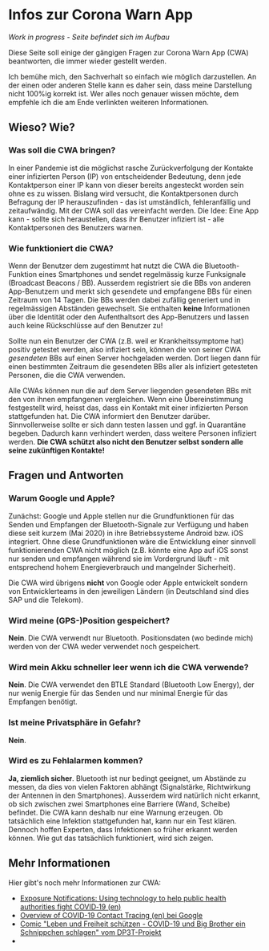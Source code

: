 # Infos zur Corona Warn App

*Work in progress - Seite befindet sich im Aufbau*

Diese Seite soll einige der gängigen Fragen zur Corona Warn App (CWA) beantworten, die immer wieder gestellt werden.

Ich bemühe mich, den Sachverhalt so einfach wie möglich darzustellen. An der einen oder anderen Stelle kann es daher
sein, dass meine Darstellung nicht 100%ig korrekt ist. Wer alles noch genauer wissen möchte, dem empfehle ich die am
Ende verlinkten weiteren Informationen.

## Wieso? Wie?

### Was soll die CWA bringen?
In einer Pandemie ist die möglichst rasche Zurückverfolgung der Kontakte einer infizierten Person (IP) von entscheidender
Bedeutung, denn jede Kontaktperson einer IP kann von dieser bereits angesteckt worden sein ohne es zu
wissen. Bislang wird versucht, die Kontaktpersonen durch Befragung der IP herauszufinden - das ist umständlich,
fehleranfällig und zeitaufwändig. Mit der CWA soll das vereinfacht werden. Die Idee: Eine App kann - sollte
sich heraustellen, dass ihr Benutzer infiziert ist - alle Kontaktpersonen des Benutzers warnen.

### Wie funktioniert die CWA?
Wenn der Benutzer dem zugestimmt hat nutzt die CWA die Bluetooth-Funktion eines Smartphones und sendet regelmässig
kurze Funksignale (Broadcast Beacons / BB). Ausserdem registriert sie die BBs von anderen App-Benutzern und merkt
sich gesendete und empfangene BBs für einen Zeitraum von 14 Tagen. Die BBs werden dabei zufällig generiert
und in regelmässigen Abständen gewechselt. Sie enthalten **keine** Informationen über die Identität oder den
Aufenthaltsort des App-Benutzers und lassen auch keine Rückschlüsse auf den Benutzer zu!

Sollte nun ein Benutzer der CWA (z.B. weil er Krankheitssymptome hat) positiv getestet werden, also infiziert
sein, können die von seiner CWA *gesendeten* BBs auf einen Server hochgeladen werden. Dort liegen dann für einen
bestimmten Zeitraum die gesendeten BBs aller als infiziert getesteten Personen, die die CWA verwenden.

Alle CWAs können nun die auf dem Server liegenden gesendeten BBs mit den von ihnen empfangenen vergleichen. Wenn
eine Übereinstimmung festgestellt wird, heisst das, dass ein Kontakt mit einer infizierten Person stattgefunden hat.
Die CWA informiert den Benutzer darüber. Sinnvollerweise sollte er sich dann testen lassen und ggf. in Quarantäne
begeben. Dadurch kann verhindert werden, dass weitere Personen infiziert werden. **Die CWA schützt also nicht
den Benutzer selbst sondern alle seine zukünftigen Kontakte!**

## Fragen und Antworten

### Warum Google und Apple?
Zunächst: Google und Apple stellen nur die Grundfunktionen für das Senden und Empfangen der Bluetooth-Signale
zur Verfügung und haben diese seit kurzem (Mai 2020) in ihre Betriebssysteme Android bzw. iOS integriert.
Ohne diese Grundfunktionen wäre die Entwicklung einer sinnvoll funktionierenden CWA nicht möglich (z.B. könnte
eine App auf iOS sonst nur senden und empfangen während sie im Vordergrund läuft - mit entsprechend hohem
Energieverbrauch und mangelnder Sicherheit).

Die CWA wird übrigens **nicht** von Google oder Apple entwickelt sondern von Entwicklerteams in den jeweiligen
Ländern (in Deutschland sind dies SAP und die Telekom).

### Wird meine (GPS-)Position gespeichert?
**Nein**. Die CWA verwendt nur Bluetooth. Positionsdaten (wo bedinde mich) werden von der CWA weder verwendet
noch gespeichert.

### Wird mein Akku schneller leer wenn ich die CWA verwende?
**Nein**. Die CWA verwendet den BTLE Standard (Bluetooth Low Energy), der nur wenig Energie für das Senden
und nur minimal Energie für das Empfangen benötigt.

### Ist meine Privatsphäre in Gefahr?
**Nein**.

### Wird es zu Fehlalarmen kommen?
**Ja, ziemlich sicher**. Bluetooth ist nur bedingt geeignet, um Abstände zu messen, da dies von vielen Faktoren
abhängt (Signalstärke, Richtwirkung der Antennen in den Smartphones). Ausserdem wird natürlich nicht erkannt,
ob sich zwischen zwei Smartphones eine Barriere (Wand, Scheibe) befindet. Die CWA kann deshalb nur eine Warnung
erzeugen. Ob tatsächlich eine Infektion stattgefunden hat, kann nur ein Test klären. Dennoch hoffen Experten,
dass Infektionen so früher erkannt werden können. Wie gut das tatsächlich funktioniert, wird sich zeigen.


## Mehr Informationen
Hier gibt's noch mehr Informationen zur CWA:
- [Exposure Notifications: Using technology to help public health authorities fight COVID‑19 (en)](https://www.google.com/covid19/exposurenotifications/)
- [Overview of COVID-19 Contact Tracing (en) bei Google](https://blog.google/documents/66/Overview_of_COVID-19_Contact_Tracing_Using_BLE_1.pdf)
- [Comic "Leben und Freiheit schützen - COVID-19 und Big Brother ein Schnippchen schlagen" vom DP3T-Projekt](https://github.com/DP-3T/documents/blob/master/public_engagement/cartoon/de/comic-de.pdf)
- []()


